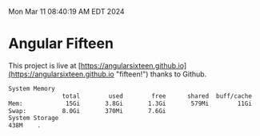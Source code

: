 Mon Mar 11 08:40:19 AM EDT 2024

# Angular Fifteen


This project is live at [https://angularsixteen.github.io](https://angularsixteen.github.io "fifteen!") thanks to Github.

```bash
System Memory
               total        used        free      shared  buff/cache   available
Mem:            15Gi       3.8Gi       1.3Gi       579Mi        11Gi        11Gi
Swap:          8.0Gi       370Mi       7.6Gi
System Storage
438M	.
